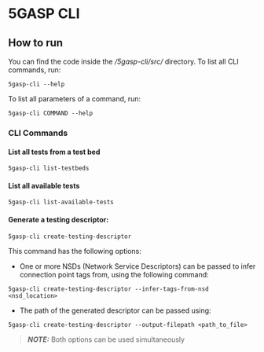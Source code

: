 # 5GASP CLI

## How to run

You can find the code inside the */5gasp-cli/src/* directory.
To list all CLI commands, run:

```
5gasp-cli --help
```

To list all parameters of a command, run:
```
5gasp-cli COMMAND --help
```

### CLI Commands

#### List all tests from a test bed

```
5gasp-cli list-testbeds
```

#### List all available tests

```
5gasp-cli list-available-tests
```

#### Generate a testing descriptor:

```
5gasp-cli create-testing-descriptor
```

This command has the following options:

* One or more NSDs (Network Service Descriptors) can be passed to infer connection point tags from, using the following command:

```
5gasp-cli create-testing-descriptor --infer-tags-from-nsd <nsd_location>
```

* The path of the generated descriptor can be passed using:

```
5gasp-cli create-testing-descriptor --output-filepath <path_to_file>
```

> **_NOTE:_** Both options can be used simultaneously